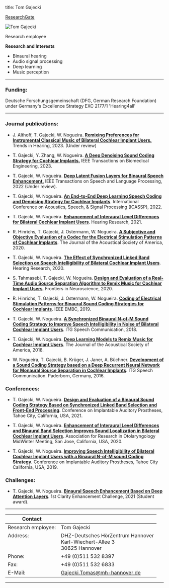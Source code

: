title: Tom Gajecki

[ResearchGate](https://www.researchgate.net/profile/Tom-Gajecki)

![Tom Gajecki](Gajecki.jpg)


Research employee	


**Research and Interests**

* Binaural hearing
* Audio signal processing
* Deep learning
* Music perception

---
### Funding:

Deutsche Forschungsgemeinschaft (DFG, German Research Foundation) under Germany's Excellence Strategy EXC 2177/1 'Hearing4all'

---
### Journal publications:


- J. Althoff, T. Gajecki, W. Nogueira. [**Remixing Preferences for Instrumental Classical Music of Bilateral Cochlear Implant Users.**]() Trends in Hearing, 2023. (Under review)

- T. Gajecki, Y. Zhang, W. Nogueira. [**A Deep Denoising Sound Coding Strategy for Cochlear Implants.**](https://ieeexplore.ieee.org/document/10083222) IEEE Transactions on Biomedical Engineering, 2023.

- T. Gajecki, W. Nogueira. [**Deep Latent Fusion Layers for Binaural Speech Enhancement.**](https://www.techrxiv.org/articles/preprint/Deep_Latent_Fusion_Layers_for_Binaural_Speech_Enhancement/21215378) IEEE Transactions on Speech and Language Processing, 2022 (Under review).

- T. Gajecki, W. Nogueira. [**An End-to-End Deep Learning Speech Coding and Denoising Strategy for Cochlear Implants**](https://www.biorxiv.org/content/10.1101/2021.11.04.467324v9.full.pdf). International Conference on Acoustics, Speech, & Signal Processing (ICASSP), 2022.

- T. Gajecki, W. Nogueira. [**Enhancement of Interaural Level Differences for Bilateral Cochlear Implant Users**](https://www.sciencedirect.com/science/article/pii/S0378595521001477). Hearing Research, 2021.

- R. Hinrichs, T. Gajecki, J. Ostermann, W. Nogueira. [**A Subjective and Objective Evaluation of a Codec for the Electrical Stimulation Patterns of Cochlear Implants**](https://asa.scitation.org/doi/full/10.1121/10.0003571). The Journal of the Acoustical Society of America, 2020.

- T. Gajecki, W. Nogueira. [**The Effect of Synchronized Linked Band Selection on Speech Intelligibility of Bilateral Cochlear Implant Users**](https://www.sciencedirect.com/science/article/pii/S0378595520303221). Hearing Research, 2020.

- S. Tahmasebi, T. Gajecki, W. Nogueira. [**Design and Evaluation of a Real-Time Audio Source Separation Algorithm to Remix Music for Cochlear Implant Users**](https://www.frontiersin.org/articles/10.3389/fnins.2020.00434/full). Frontiers in Neuroscience, 2020.

- R. Hinrichs, T. Gajecki, J. Ostermann, W. Nogueira. [**Coding of Electrical Stimulation Patterns for Binaural Sound Coding Strategies for Cochlear Implants**](https://ieeexplore.ieee.org/document/8857271). IEEE EMBC, 2019.

- T. Gajecki, W. Nogueira. [**A Synchronized Binaural N-of-M Sound Coding Strategy to Improve Speech Intelligibility in Noise of Bilateral Cochlear Implant Users**](https://ieeexplore.ieee.org/document/8578042). ITG Speech Communication, 2018.

- T. Gajecki, W. Nogueira. [**Deep Learning Models to Remix Music for Cochlear Implant Users**](https://asa.scitation.org/doi/10.1121/1.5042056). The Journal of the Acoustical Society of America, 2018.

- W. Nogueira, T. Gajecki, B. Krüger, J. Janer, A. Büchner. [**Development of a Sound Coding Strategy based on a Deep Recurrent Neural Network for Monaural Source Separation in Cochlear Implants**](https://ieeexplore.ieee.org/document/7776166). ITG Speech Communication. Paderborn, Germany, 2016.
 
### Conferences:

- T. Gajecki, W. Nogueira. [**Design and Evaluation of a Binaural Sound Coding Strategy Based on Synchronized Linked Band Selection and Front-End Processing**](). Conference on Implantable Auditory Prostheses, Tahoe City, California, USA, 2021.

- T. Gajecki, W. Nogueira. [**Enhancement of Interaural Level Differences and Binaural Band Selection Improves Sound Localization in Bilateral Cochlear Implant Users**](). Association for Research in Otolaryngology MidWinter Meeting, San Jose, California, USA, 2020.

- T. Gajecki, W. Nogueira. [**Improving Speech Intelligibility of Bilateral Cochlear Implant Users with a Binaural N-of-M sound Coding Strategy**](). Conference on Implantable Auditory Prostheses, Tahoe City California, USA, 2019.

### Challenges:

- T. Gajecki, W. Nogueira. [**Binaural Speech Enhancement Based on Deep Attention Layers**](). 1st Clarity Enhancement Challenge, 2021 (Student award).

---


| Contact                 |                            |
| ------------------------|--------------------------- |
| Research employee:<br>          | Tom Gajecki |
| Address: <br><br><br>   | DHZ-Deutsches HörZentrum Hannover<br> Karl-Wiechert-Allee 3 <br> 30625 Hannover |
| Phone:                  | +49 (0)511 532 8397 |
| Fax:                    | +49 (0)511 532 6833 |
| E-Mail:                 |<Gajecki.Tomas@mh-hannover.de>|

---
    

   
